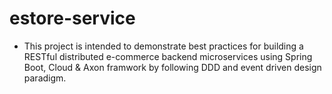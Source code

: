 # estore-service

* This project is intended to demonstrate best practices for building a RESTful distributed e-commerce backend microservices using Spring Boot, Cloud & Axon framwork by following DDD and event driven design paradigm.
